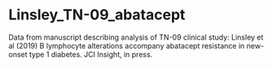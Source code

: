 # Linsley_TN-09_abatacept
Data from manuscript describing analysis of TN-09 clinical study: Linsley et al (2019) B lymphocyte alterations accompany
abatacept resistance in new-onset type 1 diabetes. JCI Insight, in press.
